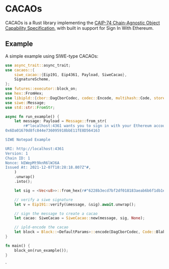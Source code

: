 # CACAOs

CACAOs is a Rust library implementing the [CAIP-74 Chain-Agnostic Object Capability Specification](https://github.com/ChainAgnostic/CAIPs/blob/master/CAIPs/caip-74.md), with built in support for Sign In With Ethereum.

## Example

A simple example using SIWE-type CACAOs:

``` rust
use async_trait::async_trait;
use cacaos::{
    siwe_cacao::{Eip191, Eip4361, Payload, SiweCacao},
    SignatureScheme,
};
use futures::executor::block_on;
use hex::FromHex;
use libipld::{cbor::DagCborCodec, codec::Encode, multihash::Code, store::DefaultParams, Block};
use siwe::Message;
use std::str::FromStr;

async fn run_example() {
    let message: Payload = Message::from_str(
        r#"localhost:4361 wants you to sign in with your Ethereum account:
0x6Da01670d8fc844e736095918bbE11fE8D564163

SIWE Notepad Example

URI: http://localhost:4361
Version: 1
Chain ID: 1
Nonce: kEWepMt9knR6lWJ6A
Issued At: 2021-12-07T18:28:18.807Z"#,
    )
    .unwrap()
    .into();

    let sig = <Vec<u8>>::from_hex(r#"6228b3ecd7bf2df018183aeab6b6f1db1e9f4e3cbe24560404112e25363540eb679934908143224d746bbb5e1aa65ab435684081f4dbb74a0fec57f98f40f5051c"#).unwrap().try_into().unwrap();

    // verify a siwe signature
    let v = Eip191::verify(&message, &sig).await.unwrap();

    // sign the message to create a cacao
    let cacao: SiweCacao = SiweCacao::new(message, sig, None);

    // ipld-encode the cacao
    let block = Block::<DefaultParams>::encode(DagCborCodec, Code::Blake3_256, &cacao).unwrap();
}

fn main() {
    block_on(run_example());
}

```

`
